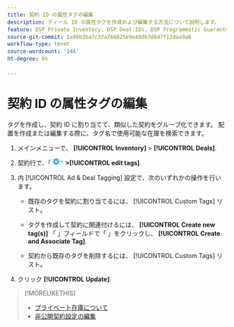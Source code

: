 ```yaml
---
title: 契約 ID の属性タグの編集
description: ディール ID の属性タグを作成および編集する方法について説明します。
feature: DSP Private Inventory, DSP Deal IDs, DSP Programmatic Guaranteed Deals
source-git-commit: 1a98b3ba7c37a768825e9e48db7d847f12daa9a0
workflow-type: tm+mt
source-wordcount: '144'
ht-degree: 0%

---
```


# 契約 ID の属性タグの編集

タグを作成し、契約 ID に割り当てて、類似した契約をグループ化できます。 配置を作成または編集する際に、タグ名で使用可能な在庫を検索できます。

1. メインメニューで、 **[!UICONTROL Inventory]** > **[!UICONTROL Deals]**.

1. 契約行で、「 ![オプションメニュー](/help/dsp/assets/options-menu.png) **>[!UICONTROL edit tags]**.

1. 内 [!UICONTROL Ad & Deal Tagging] 設定で、次のいずれかの操作を行います。

   * 既存のタグを契約に割り当てるには、 [!UICONTROL Custom Tags] リスト。

   * タグを作成して契約に関連付けるには、 **[!UICONTROL Create new tag(s)]** 「 」フィールドで「 」をクリックし、 **[!UICONTROL Create and Associate Tag]**.

   * 契約から既存のタグを削除するには、 [!UICONTROL Custom Tags] リスト。

1. クリック **[!UICONTROL Update]**.

>[!MORELIKETHIS]
>
>* [プライベート在庫について](private-inventory-about.md)
>* [非公開契約設定の編集](/help/dsp/inventory/deal-id-edit.md)

